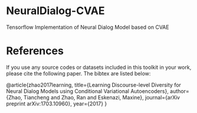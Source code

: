 # NeuralDialog-CVAE
Tensorflow Implementation of Neural Dialog Model based on CVAE

# References 
If you use any source codes or datasets included in this toolkit in your
work, please cite the following paper. The bibtex are listed below:

@article{zhao2017learning,
  title={Learning Discourse-level Diversity for Neural Dialog Models using Conditional Variational Autoencoders},
  author={Zhao, Tiancheng and Zhao, Ran and Eskenazi, Maxine},
  journal={arXiv preprint arXiv:1703.10960},
  year={2017}
}
